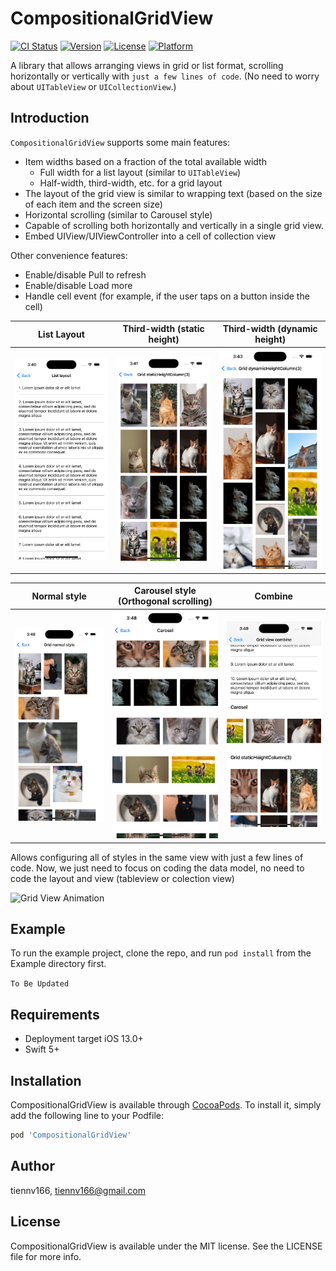 # CompositionalGridView

[![CI Status](https://img.shields.io/travis/tiennv166/CompositionalGridView.svg?style=flat)](https://travis-ci.org/tiennv166/CompositionalGridView)
[![Version](https://img.shields.io/cocoapods/v/CompositionalGridView.svg?style=flat)](https://cocoapods.org/pods/CompositionalGridView)
[![License](https://img.shields.io/cocoapods/l/CompositionalGridView.svg?style=flat)](https://cocoapods.org/pods/CompositionalGridView)
[![Platform](https://img.shields.io/cocoapods/p/CompositionalGridView.svg?style=flat)](https://cocoapods.org/pods/CompositionalGridView)

A library that allows arranging views in grid or list format, scrolling horizontally or vertically with `just a few lines of code`. (No need to worry about `UITableView` or `UICollectionView`.)

## Introduction
`CompositionalGridView` supports some main features:

- Item widths based on a fraction of the total available width
	- Full width for a list layout (similar to `UITableView`)
	- Half-width, third-width, etc. for a grid layout
- The layout of the grid view is similar to wrapping text (based on the size of each item and the screen size)
- Horizontal scrolling (similar to Carousel style)
- Capable of scrolling both horizontally and vertically in a single grid view.
- Embed UIView/UIViewController into a cell of collection view

Other convenience features:
- Enable/disable Pull to refresh
- Enable/disable Load more
- Handle cell event (for example, if the user taps on a button inside the cell)

| List Layout | Third-width (static height) | Third-width (dynamic height) | 
| --- | --- | --- |
| ![List Layout](Docs/Images/listlayout.jpg) | ![Third-width (static height)](Docs/Images/gridstaticheight.jpg)  | ![Third-width (dynamic height)](Docs/Images/griddynamicheight.jpg) |

| Normal style  | Carousel style (Orthogonal scrolling) | Combine |
| --- | --- | --- |
| ![Normal style](Docs/Images/gridnormal.jpg) | ![Carousel style (Orthogonal scrolling)](Docs/Images/carousel.jpg) | ![Combine](Docs/Images/combine.jpg) |

Allows configuring all of styles in the same view with just a few lines of code.
Now, we just need to focus on coding the data model, no need to code the layout and view (tableview or colection view)

![Grid View Animation](Docs/Images/compositional-grid-view.gif)

## Example

To run the example project, clone the repo, and run `pod install` from the Example directory first.

`To Be Updated`

## Requirements

- Deployment target iOS 13.0+
- Swift 5+

## Installation

CompositionalGridView is available through [CocoaPods](https://cocoapods.org). To install
it, simply add the following line to your Podfile:

```ruby
pod 'CompositionalGridView'
```

## Author

tiennv166, tiennv166@gmail.com

## License

CompositionalGridView is available under the MIT license. See the LICENSE file for more info.
